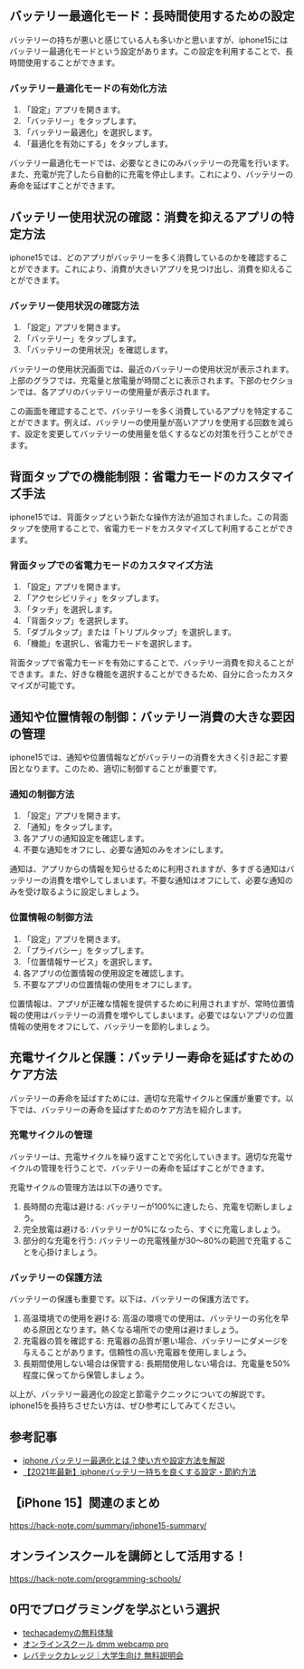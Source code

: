 <!--
title:   【iphone15】バッテリー最適化：長持ちさせる設定と節電テクニック
tags:    iPhone,iphone15
id:      630ed81b5e8faea7a6e0
private: false
-->


## バッテリー最適化モード：長時間使用するための設定

バッテリーの持ちが悪いと感じている人も多いかと思いますが、iphone15にはバッテリー最適化モードという設定があります。この設定を利用することで、長時間使用することができます。

### バッテリー最適化モードの有効化方法

1. 「設定」アプリを開きます。
2. 「バッテリー」をタップします。
3. 「バッテリー最適化」を選択します。
4. 「最適化を有効にする」をタップします。

バッテリー最適化モードでは、必要なときにのみバッテリーの充電を行います。また、充電が完了したら自動的に充電を停止します。これにより、バッテリーの寿命を延ばすことができます。

## バッテリー使用状況の確認：消費を抑えるアプリの特定方法

iphone15では、どのアプリがバッテリーを多く消費しているのかを確認することができます。これにより、消費が大きいアプリを見つけ出し、消費を抑えることができます。

### バッテリー使用状況の確認方法

1. 「設定」アプリを開きます。
2. 「バッテリー」をタップします。
3. 「バッテリーの使用状況」を確認します。

バッテリーの使用状況画面では、最近のバッテリーの使用状況が表示されます。上部のグラフでは、充電量と放電量が時間ごとに表示されます。下部のセクションでは、各アプリのバッテリーの使用量が表示されます。

この画面を確認することで、バッテリーを多く消費しているアプリを特定することができます。例えば、バッテリーの使用量が高いアプリを使用する回数を減らす、設定を変更してバッテリーの使用量を低くするなどの対策を行うことができます。

## 背面タップでの機能制限：省電力モードのカスタマイズ手法

iphone15では、背面タップという新たな操作方法が追加されました。この背面タップを使用することで、省電力モードをカスタマイズして利用することができます。

### 背面タップでの省電力モードのカスタマイズ方法

1. 「設定」アプリを開きます。
2. 「アクセシビリティ」をタップします。
3. 「タッチ」を選択します。
4. 「背面タップ」を選択します。
5. 「ダブルタップ」または「トリプルタップ」を選択します。
6. 「機能」を選択し、省電力モードを選択します。

背面タップで省電力モードを有効にすることで、バッテリー消費を抑えることができます。また、好きな機能を選択することができるため、自分に合ったカスタマイズが可能です。

## 通知や位置情報の制御：バッテリー消費の大きな要因の管理

iphone15では、通知や位置情報などがバッテリーの消費を大きく引き起こす要因となります。このため、適切に制御することが重要です。

### 通知の制御方法

1. 「設定」アプリを開きます。
2. 「通知」をタップします。
3. 各アプリの通知設定を確認します。
4. 不要な通知をオフにし、必要な通知のみをオンにします。

通知は、アプリからの情報を知らせるために利用されますが、多すぎる通知はバッテリーの消費を増やしてしまいます。不要な通知はオフにして、必要な通知のみを受け取るように設定しましょう。

### 位置情報の制御方法

1. 「設定」アプリを開きます。
2. 「プライバシー」をタップします。
3. 「位置情報サービス」を選択します。
4. 各アプリの位置情報の使用設定を確認します。
5. 不要なアプリの位置情報の使用をオフにします。

位置情報は、アプリが正確な情報を提供するために利用されますが、常時位置情報の使用はバッテリーの消費を増やしてしまいます。必要ではないアプリの位置情報の使用をオフにして、バッテリーを節約しましょう。

## 充電サイクルと保護：バッテリー寿命を延ばすためのケア方法

バッテリーの寿命を延ばすためには、適切な充電サイクルと保護が重要です。以下では、バッテリーの寿命を延ばすためのケア方法を紹介します。

### 充電サイクルの管理

バッテリーは、充電サイクルを繰り返すことで劣化していきます。適切な充電サイクルの管理を行うことで、バッテリーの寿命を延ばすことができます。

充電サイクルの管理方法は以下の通りです。

1. 長時間の充電は避ける: バッテリーが100%に達したら、充電を切断しましょう。
2. 完全放電は避ける: バッテリーが0%になったら、すぐに充電しましょう。
3. 部分的な充電を行う: バッテリーの充電残量が30〜80%の範囲で充電することを心掛けましょう。

### バッテリーの保護方法

バッテリーの保護も重要です。以下は、バッテリーの保護方法です。

1. 高温環境での使用を避ける: 高温の環境での使用は、バッテリーの劣化を早める原因となります。熱くなる場所での使用は避けましょう。
2. 充電器の質を確認する: 充電器の品質が悪い場合、バッテリーにダメージを与えることがあります。信頼性の高い充電器を使用しましょう。
3. 長期間使用しない場合は保管する: 長期間使用しない場合は、充電量を50%程度に保ってから保管しましょう。

以上が、バッテリー最適化の設定と節電テクニックについての解説です。iphone15を長持ちさせたい方は、ぜひ参考にしてみてください。

## 参考記事

- [iphone バッテリー最適化とは？使い方や設定方法を解説](https://www.appbank.net/2021/09/15/iphone-application/2331057.php)
- [【2021年最新】iphoneバッテリー持ちを良くする設定・節約方法](https://iphone-mania.jp/news-375439)



## 【iPhone 15】関連のまとめ
https://hack-note.com/summary/iphone15-summary/



## オンラインスクールを講師として活用する！
https://hack-note.com/programming-schools/



## 0円でプログラミングを学ぶという選択
- [techacademyの無料体験](//af.moshimo.com/af/c/click?a_id=2612475&amp;p_id=1555&amp;pc_id=2816&amp;pl_id=22706&amp;url=https%3a%2f%2ftechacademy.jp%2fhtmlcss-trial%3futm_source%3dmoshimo%26utm_medium%3daffiliate%26utm_campaign%3dtextad)
- [オンラインスクール dmm webcamp pro](//af.moshimo.com/af/c/click?a_id=2612482&amp;p_id=1363&amp;pc_id=2297&amp;pl_id=39999&amp;guid=on)
- [レバテックカレッジ｜大学生向け 無料説明会](//af.moshimo.com/af/c/click?a_id=4071793&p_id=3198&pc_id=7488&pl_id=41848)
